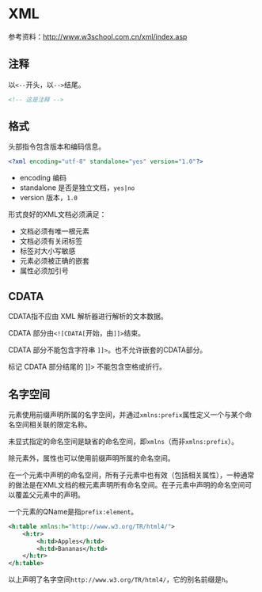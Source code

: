 # XML

参考资料：http://www.w3school.com.cn/xml/index.asp

## 注释
以`<--`开头，以`-->`结尾。
``` XML
<!-- 这是注释 -->
```

## 格式

头部指令包含版本和编码信息。
``` XML
<?xml encoding="utf-8" standalone="yes" version="1.0"?>
```

- encoding	编码
- standalone	是否是独立文档，`yes|no`
- version	版本，`1.0`

形式良好的XML文档必须满足：
- 文档必须有唯一根元素
- 文档必须有关闭标签
- 标签对大小写敏感
- 元素必须被正确的嵌套
- 属性必须加引号

## CDATA
CDATA指不应由 XML 解析器进行解析的文本数据。

CDATA 部分由`<![CDATA[`开始，由`]]>`结束。

CDATA 部分不能包含字符串 `]]>`。也不允许嵌套的CDATA部分。

标记 CDATA 部分结尾的 ]]> 不能包含空格或折行。

## 名字空间
元素使用前缀声明所属的名字空间，并通过`xmlns:prefix`属性定义一个与某个命名空间相关联的限定名称。

未显式指定的命名空间是缺省的命名空间，即`xmlns`（而非`xmlns:prefix`）。

除元素外，属性也可以使用前缀声明所属的命名空间。

在一个元素中声明的命名空间，所有子元素中也有效（包括相关属性），一种通常的做法是在XML文档的根元素声明所有命名空间。在子元素中声明的命名空间可以覆盖父元素中的声明。

一个元素的QName是指`prefix:element`。

``` XML
<h:table xmlns:h="http://www.w3.org/TR/html4/">
    <h:tr>
        <h:td>Apples</h:td>
        <h:td>Bananas</h:td>
    </h:tr>
</h:table>
```

以上声明了名字空间`http://www.w3.org/TR/html4/`，它的别名前缀是`h`。